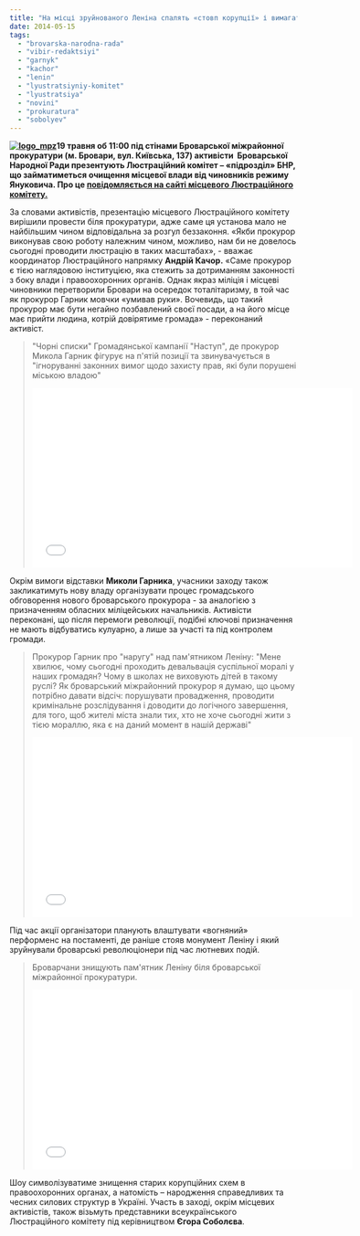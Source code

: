 ```yaml
---
title: "На місці зруйнованого Леніна спалять «стовп корупції» і вимагатимуть нового прокурора"
date: 2014-05-15
tags: 
  - "brovarska-narodna-rada"
  - "vibir-redaktsiyi"
  - "garnyk"
  - "kachor"
  - "lenin"
  - "lyustratsiyniy-komitet"
  - "lyustratsiya"
  - "novini"
  - "prokuratura"
  - "sobolyev"
---
```


**[![logo_mpz](https://mpz.brovary.org/wp-content/uploads/2014/05/logo_mpz.jpg)](https://mpz.brovary.org/wp-content/uploads/2014/05/logo_mpz.jpg)19 травня об 11:00 під стінами Броварської міжрайонної прокуратури (м. Бровари, вул. Київська, 137) активісти  Броварської Народної Ради презентують Люстраційний комітет – «підрозділ» БНР, що займатиметься очищення місцевої влади від чиновників режиму Януковича. Про це [повідомляється на сайті місцевого Люстраційного комітету.](http://lustrationbrovary.wordpress.com/2014/05/14/%D0%BD%D0%B0-%D0%BC%D1%96%D1%81%D1%86%D1%96-%D0%B7%D1%80%D1%83%D0%B9%D0%BD%D0%BE%D0%B2%D0%B0%D0%BD%D0%BE%D0%B3%D0%BE-%D0%BB%D0%B5%D0%BD%D1%96%D0%BD%D0%B0-%D1%81%D0%BF%D0%B0%D0%BB%D1%8F%D1%82%D1%8C/#more-144)** 

За словами активістів, презентацію місцевого Люстраційного комітету вирішили провести біля прокуратури, адже саме ця установа мало не найбільшим чином відповідальна за розгул беззаконня. «Якби прокурор виконував свою роботу належним чином, можливо, нам би не довелось сьогодні проводити люстрацію в таких масштабах», - вважає координатор Люстраційного напрямку **Андрій Качор.** «Саме прокурор є тією наглядовою інституцією, яка стежить за дотриманням законності з боку влади і правоохоронних органів. Однак якраз міліція і місцеві чиновники перетворили Бровари на осередок тоталітаризму, в той час як прокурор Гарник мовчки «умивав руки». Вочевидь, що такий прокурор має бути негайно позбавлений своєї посади, а на його місце має прийти людина, котрій довірятиме громада» - переконаний активіст.

> "Чорні списки" Громадянської кампанії "Наступ", де прокурор Микола Гарник фігурує на п'ятій позиції та звинувачується в "ігноруванні законних вимог щодо захисту прав, які були порушені міською владою"
> 
> <iframe src="//www.youtube.com/embed/LC5TnWeadtA" width="560" height="315" frameborder="0" allowfullscreen="allowfullscreen"></iframe>

Окрім вимоги відставки **Миколи Гарника**, учасники заходу також закликатимуть нову владу організувати процес громадського обговорення нового броварського прокурора - за аналогією з призначенням обласних міліцейських начальників. Активісти переконані, що після перемоги революції, подібні ключові призначення не мають відбуватись кулуарно, а лише за участі та під контролем громади.

> Прокурор Гарник про "наругу" над пам'ятником Леніну: "Мене хвилює, чому сьогодні проходить девальвація суспільної моралі у наших громадян? Чому в школах не виховують дітей в такому руслі? Як броварський міжрайонний прокурор я думаю, що цьому потрібно давати відсіч: порушувати провадження, проводити кримінальне розслідування і доводити до логічного завершення, для того, щоб жителі міста знали тих, хто не хоче сьогодні жити з тією мораллю, яка є на даний момент в нашій державі"
> 
> <iframe src="//www.youtube.com/embed/SW8yFmMegik" width="560" height="315" frameborder="0" allowfullscreen="allowfullscreen"></iframe>

Під час акції організатори планують влаштувати «вогняний» перформенс на постаменті, де раніше стояв монумент Леніну і який зруйнували броварські революціонери під час лютневих подій.

> Броварчани знищують пам'ятник Леніну біля броварської міжрайонної прокуратури.
> 
> <iframe width="560" height="315" src="//www.youtube.com/embed/5TTWEd8Lsoo" frameborder="0" allowfullscreen></iframe>

Шоу символізуватиме знищення старих корупційних схем в правоохоронних органах, а натомість – народження справедливих та чесних силових структур в Україні. Участь в заході, окрім місцевих активістів, також візьмуть представники всеукраїнського Люстраційного комітету під керівництвом **Єгора Соболєва**.
